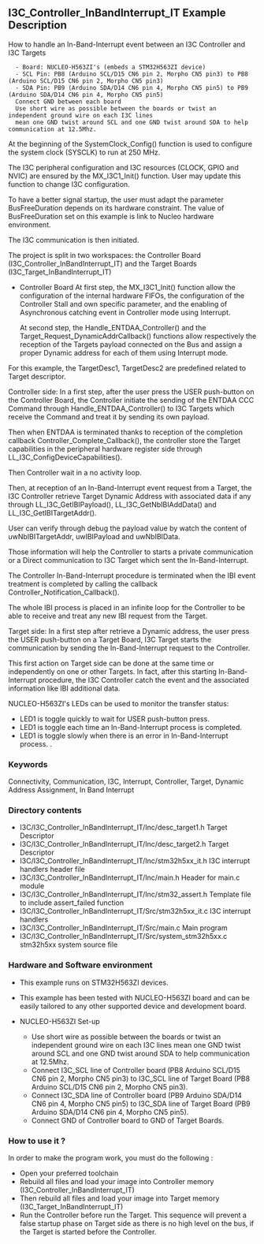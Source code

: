 ## <b>I3C_Controller_InBandInterrupt_IT Example Description</b>
How to handle an In-Band-Interrupt event between an I3C Controller and I3C Targets

      - Board: NUCLEO-H563ZI's (embeds a STM32H563ZI device)
      - SCL Pin: PB8 (Arduino SCL/D15 CN6 pin 2, Morpho CN5 pin3) to PB8 (Arduino SCL/D15 CN6 pin 2, Morpho CN5 pin3)
      - SDA Pin: PB9 (Arduino SDA/D14 CN6 pin 4, Morpho CN5 pin5) to PB9 (Arduino SDA/D14 CN6 pin 4, Morpho CN5 pin5)
      Connect GND between each board
      Use short wire as possible between the boards or twist an independent ground wire on each I3C lines
      mean one GND twist around SCL and one GND twist around SDA to help communication at 12.5Mhz.

At the beginning of the SystemClock_Config() function is used to configure the system
clock (SYSCLK) to run at 250 MHz.

The I3C peripheral configuration and I3C resources (CLOCK, GPIO and NVIC) are ensured by the MX_I3C1_Init() function.
User may update this function to change I3C configuration.

To have a better signal startup, the user must adapt the parameter BusFreeDuration
depends on its hardware constraint. The value of BusFreeDuration set on this example
is link to Nucleo hardware environment.

The I3C communication is then initiated.

The project is split in two workspaces:
the Controller Board (I3C_Controller_InBandInterrupt_IT) and the Target Boards (I3C_Target_InBandInterrupt_IT)

- Controller Board
  At first step, the MX_I3C1_Init() function allow the configuration of the internal hardware FIFOs,
  the configuration of the Controller Stall and own specific parameter, and the enabling of Asynchronous
  catching event in Controller mode using Interrupt.

  At second step, the Handle_ENTDAA_Controller() and the Target_Request_DynamicAddrCallback() functions allow
  respectively the reception of the Targets payload connected on the Bus and assign a proper Dynamic address
  for each of them using Interrupt mode.

For this example, the TargetDesc1, TargetDesc2 are predefined related to Target descriptor.

Controller side:
In a first step, after the user press the USER push-button on the Controller Board,
the Controller initiate the sending of the ENTDAA CCC Command through Handle_ENTDAA_Controller()
to I3C Targets which receive the Command and treat it by sending its own payload.

Then when ENTDAA is terminated thanks to reception of the completion callback Controller_Complete_Callback(),
the controller store the Target capabilities in the peripheral hardware register side
through LL_I3C_ConfigDeviceCapabilities().

Then Controller wait in a no activity loop.

Then, at reception of an In-Band-Interrupt event request from a Target,
the I3C Controller retrieve Target Dynamic Address with associated data if any through LL_I3C_GetIBIPayload(),
LL_I3C_GetNbIBIAddData() and LL_I3C_GetIBITargetAddr().

User can verify through debug the payload value by watch the content of uwNbIBITargetAddr, uwIBIPayload
and uwNbIBIData.

Those information will help the Controller to starts a private communication or a Direct communication
to I3C Target which sent the In-Band-Interrupt.

The Controller In-Band-Interrupt procedure is terminated when the IBI event treatment is completed
by calling the callback Controller_Notification_Callback().

The whole IBI process is placed in an infinite loop for the Controller to be able to receive
and treat any new IBI request from the Target.

Target side:
In a first step after retrieve a Dynamic address,
the user press the USER push-button on a Target Board,
I3C Target starts the communication by sending the In-Band-Interrupt request to the Controller.

This first action on Target side can be done at the same time or independently on one or other Targets.
In fact, after this starting In-Band-Interrupt procedure, the I3C Controller catch the event and
the associated information like IBI additional data.

NUCLEO-H563ZI's LEDs can be used to monitor the transfer status:
 - LED1 is toggle quickly to wait for USER push-button press.
 - LED1 is toggle each time an In-Band-Interrupt process is completed.
 - LED1 is toggle slowly when there is an error in In-Band-Interrupt process. .

### <b>Keywords</b>

Connectivity, Communication, I3C, Interrupt, Controller, Target, Dynamic Address Assignment, In Band Interrupt

### <b>Directory contents</b>

  - I3C/I3C_Controller_InBandInterrupt_IT/Inc/desc_target1.h            Target Descriptor
  - I3C/I3C_Controller_InBandInterrupt_IT/Inc/desc_target2.h            Target Descriptor
  - I3C/I3C_Controller_InBandInterrupt_IT/Inc/stm32h5xx_it.h            I3C interrupt handlers header file
  - I3C/I3C_Controller_InBandInterrupt_IT/Inc/main.h                    Header for main.c module
  - I3C/I3C_Controller_InBandInterrupt_IT/Inc/stm32_assert.h            Template file to include assert_failed function
  - I3C/I3C_Controller_InBandInterrupt_IT/Src/stm32h5xx_it.c            I3C interrupt handlers
  - I3C/I3C_Controller_InBandInterrupt_IT/Src/main.c                    Main program
  - I3C/I3C_Controller_InBandInterrupt_IT/Src/system_stm32h5xx.c        stm32h5xx system source file

### <b>Hardware and Software environment</b>

  - This example runs on STM32H563ZI devices.

  - This example has been tested with NUCLEO-H563ZI board and can be
    easily tailored to any other supported device and development board.

  - NUCLEO-H563ZI Set-up

    - Use short wire as possible between the boards or twist an independent ground wire on each I3C lines
      mean one GND twist around SCL and one GND twist around SDA to help communication at 12.5Mhz.
    - Connect I3C_SCL line of Controller board (PB8 Arduino SCL/D15 CN6 pin 2, Morpho CN5 pin3) to I3C_SCL line of Target Board (PB8 Arduino SCL/D15 CN6 pin 2, Morpho CN5 pin3).
    - Connect I3C_SDA line of Controller board (PB9 Arduino SDA/D14 CN6 pin 4, Morpho CN5 pin5) to I3C_SDA line of Target Board (PB9 Arduino SDA/D14 CN6 pin 4, Morpho CN5 pin5).
    - Connect GND of Controller board to GND of Target Boards.

### <b>How to use it ?</b>

In order to make the program work, you must do the following :

 - Open your preferred toolchain
 - Rebuild all files and load your image into Controller memory (I3C_Controller_InBandInterrupt_IT)
 - Then rebuild all files and load your image into Target memory (I3C_Target_InBandInterrupt_IT)
 - Run the Controller before run the Target.
 This sequence will prevent a false startup phase on Target side
 as there is no high level on the bus, if the Target is started before the Controller.
